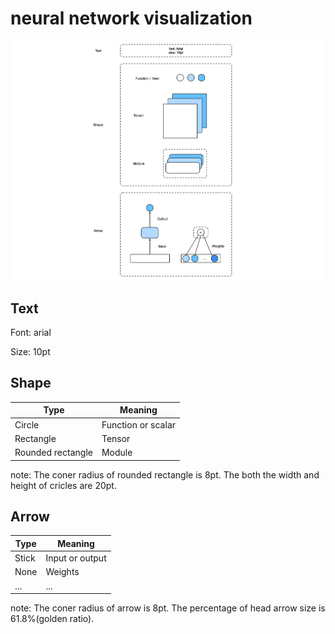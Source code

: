 # neural network visualization

![](img/bm.png)

## Text

Font: arial

Size: 10pt

## Shape

| Type              | Meaning            |
| ----------------- | ------------------ |
| Circle            | Function or scalar |
| Rectangle         | Tensor             |
| Rounded rectangle | Module             |

note: The coner radius of rounded rectangle is 8pt. The both the width and height of cricles are 20pt.

## Arrow

| Type  | Meaning         |
| ----- | --------------- |
| Stick | Input or output |
| None  | Weights         |
| ...   | ...             |

note: The coner radius of arrow is 8pt. The percentage of head arrow size is 61.8%(golden ratio).